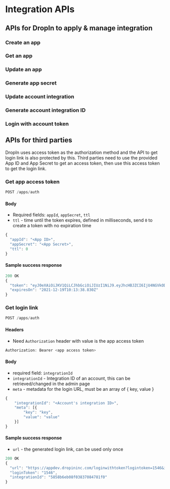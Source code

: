# Integration APIs

## APIs for DropIn to apply & manage integration

### Create an app

### Get an app

### Update an app

### Generate app secret

### Update account integration

### Generate account integration ID

### Login with account token

## APIs for third parties
DropIn uses access token as the authorization method and the API to get login link is also protected by this.
Third parties need to use the provided App ID and App Secret to get an access token,
then use this access token to get the login link.

### Get app access token
```javascript
POST /apps/auth
```

#### Body
- Required fields: `appId`, `appSecret`, `ttl`
- `ttl` - time until the token expires, defined in milliseconds, send `0` to create a token with no expiration time
```javascript
{
  "appId": "<App ID>",
  "appSecret": "<App Secret>",
  "ttl": 0
}
```

#### Sample success response
```javascript
200 OK
{
  "token": "eyJ0eXAiOiJKV1QiLCJhbGciOiJIUzI1NiJ9.eyJhcHBJZCI6IjU4NGVkODQ3ZGVhOThlOWNjMWE0NzhkOCIsImV4cGlyZXNPbiI6IjIwMjEtMTItMTlUMTA6MTM6MzguODMwWiIsInNjb3BlIjpudWxsLCJvcmdhbml6YXRpb25JZCI6IjU4MDczZDUyMTMwMTQ4YzA0NzY3NDQ4YiIsInR5cGUiOiJhcHAiLCJpYXQiOjE0ODIyMjg4MTgsImV4cCI6MjQ4MjIyODgxOCwiYXVkIjoiZHJvcGluLmNvbSIsImlzcyI6ImRyb3Bpbi5jb20ifQ.QZcyKLRetF3U9nIJThtjqqARdKn0E2lAxHu9IV0glxo",
  "expiresOn": "2021-12-19T10:13:38.830Z"
}
```

### Get login link
```javascript
POST /apps/auth
```

#### Headers
- Need `Authorization` header with value is the app access token
```javascript
Authorization: Bearer <app access token>
```

#### Body
- required field: `integrationId`
- `integrationId` - Integration ID of an account, this can be retrieved/changed in the admin page
- `meta` - metadata for the login URL, must be an array of { key, value }
```javascript
{
	"integrationId": "<Account's integration ID>",
	"meta": [{
		"key": "key",
		"value": "value"
	}]
}
```

#### Sample success response
- `url` - the generated login link, can be used only once
```javascript
200 OK
{
  "url": "https://appdev.dropininc.com/loginwithtoken?logintoken=1546&integrationid=5858b6eb08f03837084781f0",
  "loginToken": "1546",
  "integrationId": "5858b6eb08f03837084781f0"
}
```
